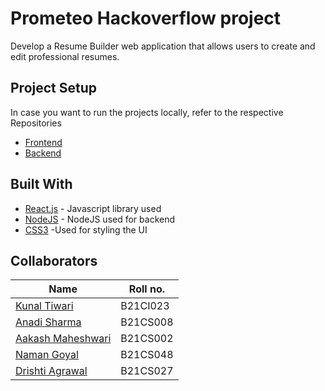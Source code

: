 # Prometeo Hackoverflow project

Develop a Resume Builder web application that allows users to create and edit professional resumes.

## Project Setup
In case you want to run the projects locally, refer to the respective Repositories 
- [Frontend](https://github.com/AgrawalDrishti/Prometeo-hackoverflow/blob/main/frontend/README.md)
- [Backend](https://github.com/AgrawalDrishti/Prometeo-hackoverflow/blob/main/backend/README.md)


## Built With

* [React.js](https://reactjs.org/) - Javascript library used
* [NodeJS](https://nodejs.org/en/) - NodeJS used for backend
* [CSS3](https://developer.mozilla.org/en-US/docs/Web/CSS) -Used for styling the UI

## Collaborators
|Name|Roll no.|
|--|--|
|[Kunal Tiwari](https://github.com/kunal-iitj)| B21CI023 |
|[Anadi Sharma](https://github.com/Asharma538)|B21CS008|
|[Aakash Maheshwari](https://github.com/AM-78)|B21CS002|
|[Naman Goyal](https://github.com/naman280104)|B21CS048|
|[Drishti Agrawal](https://github.com/AgrawalDrishti)|B21CS027|
